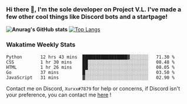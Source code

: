 ### Hi there 👋, I'm the sole developer on Project V.L. I've made a few other cool things like Discord bots and a startpage!
**![Anurag's GitHub stats](https://github-readme-stats.vercel.app/api?username=5late&count_private=true&show_icons=true&theme=tokyonight)**
[![Top Langs](https://github-readme-stats.vercel.app/api/top-langs/?username=5late&theme=ayu-mirage)](https://github.com/anuraghazra/github-readme-stats)

### Wakatime Weekly Stats

<!--START_SECTION:waka-->
```text
Python       12 hrs 43 mins  █████████████████▓░░░░░░░   71.30 % 
CSS          1 hr 30 mins    ██░░░░░░░░░░░░░░░░░░░░░░░   08.48 % 
HTML         1 hr 26 mins    ██░░░░░░░░░░░░░░░░░░░░░░░   08.05 % 
Go           37 mins         █░░░░░░░░░░░░░░░░░░░░░░░░   03.50 % 
JavaScript   31 mins         ▓░░░░░░░░░░░░░░░░░░░░░░░░   02.90 % 
```
<!--END_SECTION:waka-->

Contact me on Discord, ``Xurxx#7879`` for help or concerns, if Discord isn't your preference, you can contact me [here](https://github.com/5late/5late/issues) !
